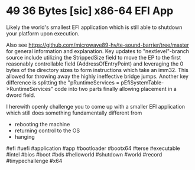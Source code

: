 # ~~49~~ 36 Bytes [sic] x86-64 EFI App
Likely the world's smallest EFI application which is still able to shutdown your platform upon execution.

Also see https://github.com/microwave89-hv/te-sound-barrier/tree/master for general information and explanation.
Key updates to "nextlevel"-branch source include utilizing the StrippedSize field to move the EP to the first reasonably controllable field (AddressOfEntryPoint) and leveraging the 0 bytes of the directory sizes to form instructions which take an imm32.
This allowed for throwing away the highly ineffective bridge jumps.
Another key difference is splitting the "pRuntimeServices = pEfiSystemTable->RuntimeServices" code into two parts finally allowing placement in a dword field.

I herewith openly challenge you to come up with a smaller EFI application which still does something fundamentally different from 

- rebooting the machine
- returning control to the OS
- hanging

#efi #uefi #application #app #bootloader #bootx64 #terse #executable #intel #bios #boot #bds #helloworld #shutdown #world #record #tinypechallenge #x64
